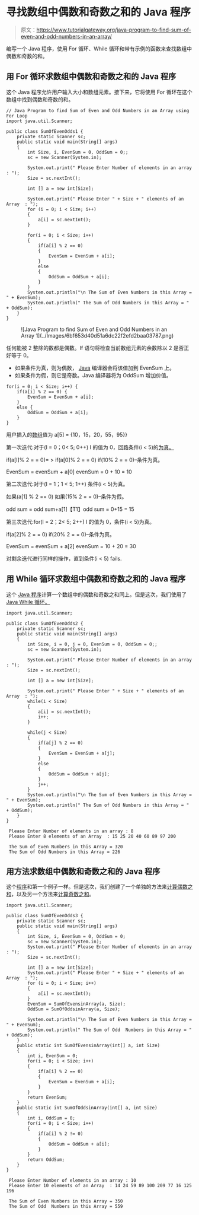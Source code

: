 # 寻找数组中偶数和奇数之和的 Java 程序

> 原文：<https://www.tutorialgateway.org/java-program-to-find-sum-of-even-and-odd-numbers-in-an-array/>

编写一个 Java 程序，使用 For 循环、While 循环和带有示例的函数来查找数组中偶数和奇数的和。

## 用 For 循环求数组中偶数和奇数之和的 Java 程序

这个 Java 程序允许用户输入大小和数组元素。接下来，它将使用 For 循环在这个数组中找到偶数和奇数的和。

```
// Java Program to find Sum of Even and Odd Numbers in an Array using For Loop
import java.util.Scanner;

public class SumOfEvenOdds1 {
	private static Scanner sc;
	public static void main(String[] args) 
	{
		int Size, i, EvenSum = 0, OddSum = 0;;
		sc = new Scanner(System.in);

		System.out.print(" Please Enter Number of elements in an array : ");
		Size = sc.nextInt();	

		int [] a = new int[Size];

		System.out.print(" Please Enter " + Size + " elements of an Array  : ");
		for (i = 0; i < Size; i++)
		{
			a[i] = sc.nextInt();
		}   

		for(i = 0; i < Size; i++)
		{
			if(a[i] % 2 == 0)
			{
				EvenSum = EvenSum + a[i]; 
			}
			else
			{
				OddSum = OddSum + a[i]; 
			}
		}		
		System.out.println("\n The Sum of Even Numbers in this Array = " + EvenSum);
		System.out.println(" The Sum of Odd Numbers in this Array = " + OddSum);
	}
}
```

<figure class="wp-block-image">![Java Program to find Sum of Even and Odd Numbers in an Array 1](../Images/6bf653d40d51a6dc22f2efd2baa03787.png)</figure>

任何能被 2 整除的数都是偶数。If 语句将检查当前数组元素的余数除以 2 是否正好等于 0。

*   如果条件为真，则为偶数， [Java](https://www.tutorialgateway.org/java-tutorial/) 编译器会将该值加到 EvenSum 上。
*   如果条件为假，则它是奇数。Java 编译器将为 OddSum 增加价值。

```
for(i = 0; i < Size; i++) {
	if(a[i] % 2 == 0) {
		EvenSum = EvenSum + a[i]; 
	}
	else {
		OddSum = OddSum + a[i]; 
	}
}
```

用户插入的[数组](https://www.tutorialgateway.org/java-array/)值为 a[5] = {10，15，20，55，95}}

第一次迭代:对于(I = 0；0< 5; 0++)
I 的值为 0，回路条件(i < 5)的[为真。](https://www.tutorialgateway.org/java-for-loop/)

if(a[I]% 2 = = 0)= > if(a[0]% 2 = = 0)
if(10% 2 = = 0)–条件为真。

EvenSum = evenSum + a[0]
evenSum = 0 + 10 = 10

第二次迭代:对于(I = 1；1 < 5; 1++)
条件(i < 5)为真。

如果(a[1] % 2 == 0)
如果(15% 2 = = 0)–条件为假。

odd sum = odd sum+a[1]【T1】odd sum = 0+15 = 15

第三次迭代:for(I = 2；2< 5; 2++)
I 的值为 0，条件(i < 5)为真。

if(a[2]% 2 = = 0)
if(20% 2 = = 0)–条件为真。

EvenSum = evenSum + a[2]
evenSum = 10 + 20 = 30

对剩余迭代进行同样的操作，直到条件(i < 5) fails.

## 用 While 循环求数组中偶数和奇数之和的 Java 程序

这个 [Java 程序](https://www.tutorialgateway.org/learn-java-programs/)计算一个数组中的偶数和奇数之和同上。但是这次，我们使用了 [Java While 循环。](https://www.tutorialgateway.org/java-while-loop/)

```
import java.util.Scanner;

public class SumOfEvenOdds2 {
	private static Scanner sc;
	public static void main(String[] args) 
	{
		int Size, i = 0, j = 0, EvenSum = 0, OddSum = 0;;
		sc = new Scanner(System.in);

		System.out.print(" Please Enter Number of elements in an array : ");
		Size = sc.nextInt();	

		int [] a = new int[Size];

		System.out.print(" Please Enter " + Size + " elements of an Array  : ");
		while(i < Size)
		{
			a[i] = sc.nextInt();
			i++;
		}   

		while(j < Size)
		{
			if(a[j] % 2 == 0)
			{
				EvenSum = EvenSum + a[j]; 
			}
			else
			{
				OddSum = OddSum + a[j]; 
			}
			j++;
		}		
		System.out.println("\n The Sum of Even Numbers in this Array = " + EvenSum);
		System.out.println(" The Sum of Odd Numbers in this Array = " + OddSum);
	}
}
```

```
 Please Enter Number of elements in an array : 8
 Please Enter 8 elements of an Array  : 15 25 20 40 60 89 97 200

 The Sum of Even Numbers in this Array = 320
 The Sum of Odd Numbers in this Array = 226
```

## 用方法求数组中偶数和奇数之和的 Java 程序

这个[程序](https://www.tutorialgateway.org/learn-java-programs/)和第一个例子一样。但是这次，我们创建了一个单独的方法来[计算偶数之和](https://www.tutorialgateway.org/java-program-to-calculate-sum-of-even-numbers/)，以及另一个方法来[计算奇数之和](https://www.tutorialgateway.org/java-program-to-calculate-sum-of-odd-numbers/)。

```
import java.util.Scanner;

public class SumOfEvenOdds3 {
	private static Scanner sc;
	public static void main(String[] args) 
	{
		int Size, i, EvenSum = 0, OddSum = 0;
		sc = new Scanner(System.in);	 
		System.out.print(" Please Enter Number of elements in an array : ");
		Size = sc.nextInt();	

		int [] a = new int[Size];		
		System.out.print(" Please Enter " + Size + " elements of an Array  : ");
		for (i = 0; i < Size; i++)
		{
			a[i] = sc.nextInt();
		}   
		EvenSum = SumOfEvensinArray(a, Size);
		OddSum = SumOfOddsinArray(a, Size);

		System.out.println("\n The Sum of Even Numbers in this Array = " + EvenSum);
		System.out.println(" The Sum of Odd  Numbers in this Array = " + OddSum);
	}
	public static int SumOfEvensinArray(int[] a, int Size)
	{
		int i, EvenSum = 0;		
		for(i = 0; i < Size; i++)
		{
			if(a[i] % 2 == 0)
			{
				EvenSum = EvenSum + a[i]; 
			}
		}	
		return EvenSum;
	}
	public static int SumOfOddsinArray(int[] a, int Size)
	{
		int i, OddSum = 0;		
		for(i = 0; i < Size; i++)
		{
			if(a[i] % 2 != 0)
			{
				OddSum = OddSum + a[i]; 
			}
		}	
		return OddSum;
	}
}
```

```
 Please Enter Number of elements in an array : 10
 Please Enter 10 elements of an Array  : 14 24 59 89 100 209 77 16 125 196

 The Sum of Even Numbers in this Array = 350
 The Sum of Odd  Numbers in this Array = 559
```